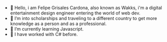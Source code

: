 - 👋 Hello, i am Felipe Grisales Cardona, also known as Wakks, i'm a digital entertainment design engineer entering the world of web dev.
- 👀 I’m into scholarships and traveling to a different country to get more knowledge as a person and as a professional.
- 🌱 I’m currently learning Javascript.
- 👾 I have worked with C# before.
